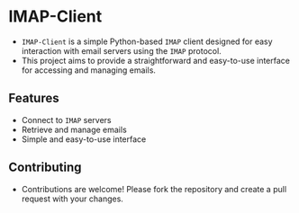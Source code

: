 # IMAP-Client
- `IMAP-Client` is a simple Python-based `IMAP` client designed for easy interaction with email servers using the `IMAP` protocol.
- This project aims to provide a straightforward and easy-to-use interface for accessing and managing emails.
## Features
- Connect to `IMAP` servers
- Retrieve and manage emails
- Simple and easy-to-use interface
## Contributing
- Contributions are welcome! Please fork the repository and create a pull request with your changes.
